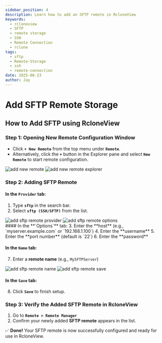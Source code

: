 ```yaml
---
sidebar_position: 4
description: Learn how to add an SFTP remote in RcloneView
keywords:
  - rcloneview
  - SFTP
  - remote storage
  - SSH
  - Remote Connection
  - rclone
tags:
  - sftp
  - Remote-Storage
  - ssh
  - remote-connection
date: 2025-06-23
author: Jay
---
```

# Add SFTP Remote Storage

## How to Add SFTP using RcloneView

### Step 1: Opening New Remote Configuration Window

- Click **`+ New Remote`** from the top menu under **`Remote`**.
- Alternatively, click the **`+`** button in the Explorer pane and select **`New Remote`** to start remote configuration.

<div class="img-grid-2">
<img src="/support/images/en/howto/remote-storage-connection-settings/add-new-remote.png" alt="add new remote" class="img-medium img-center" />
<img src="/support/images/en/howto/remote-storage-connection-settings/add-new-remote-explorer.png" alt="add new remote explorer" class="img-medium img-center" />
</div>

### Step 2: Adding SFTP Remote

#### In the **`Provider`** tab:
1. Type **`sftp`** in the search bar.  
2. Select **`sftp (SSH/SFTP)`** from the list.  

<div class="img-grid-2">
<img src="/support/images/en/howto/remote-storage-connection-settings/add-sftp-remote-provider.png" alt="add sftp remote provider" class="img-medium img-center" />
<img src="/support/images/en/howto/remote-storage-connection-settings/add-sftp-remote-options.png" alt="add sftp remote options" class="img-medium img-center" />
</div>
#### In the **`Options`** tab:
3. Enter the **host** (e.g., `myserver.example.com` or `192.168.1.100`)  
4. Enter the **username**  
5. Enter the **port number** (default is `22`)  
6. Enter the **password**  


#### In the **`Name`** tab:
7. Enter a **remote name** (e.g., `MySFTPServer`)  

<div class="img-grid-2">
<img src="/support/images/en/howto/remote-storage-connection-settings/add-sftp-remote-name.png" alt="add sftp remote name" class="img-medium img-center" />
<img src="/support/images/en/howto/remote-storage-connection-settings/add-sftp-remote-save.png" alt="add sftp remote save" class="img-medium img-center" />
</div>

#### In the **`Save`** tab:
8. Click **`Save`** to finish setup.

### Step 3: Verify the Added SFTP Remote in RcloneView

1. Go to **`Remote > Remote Manager`**
2. Confirm your newly added **SFTP remote** appears in the list.

✅ **Done!** Your SFTP remote is now successfully configured and ready for use in RcloneView.

